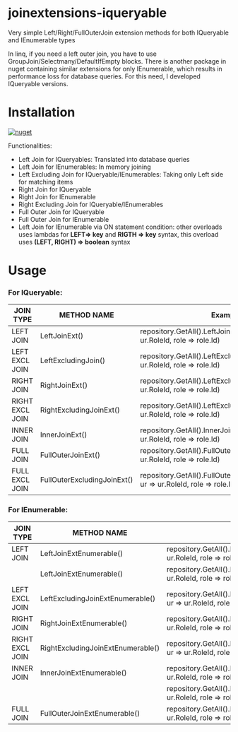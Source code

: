 # joinextensions-iqueryable

Very simple Left/Right/FullOuterJoin extension methods for both IQueryable and IEnumerable types

In linq, if you need a left outer join, you have to use GroupJoin/Selectmany/DefaultIfEmpty blocks. There is another
package in nuget containing similar extensions for only IEnumerable, which results in performance loss for database
queries. For this need, I developed IQueryable versions.

# Installation

[![nuget](https://img.shields.io/nuget/v/leftjoin-rightjoin-fulljoin-outerjoin.svg)](https://www.nuget.org/packages/leftjoin-rightjoin-fulljoin-outerjoin/)

Functionalities:

- Left Join for IQueryables: Translated into database queries
- Left Join for IEnumerables: In memory joining
- Left Excluding Join for IQueryable/IEnumerables: Taking only Left side for matching items
- Right Join for IQueryable
- Right Join for IEnumerable
- Right Excluding Join for IQueryable/IEnumerables
- Full Outer Join for IQueryable
- Full Outer Join for IEnumerable
- Left Join for IEnumerable via ON statement condition: other overloads uses lambdas for **LEFT=> key** and **RIGTH =>
  key** syntax, this overload uses **(LEFT, RIGHT) => boolean** syntax

# Usage

### For IQueryable:

| **JOIN TYPE**   | **METHOD NAME**             | **Example**                                                                            | **RETURN TYPE**                     |
|-----------------|-----------------------------|----------------------------------------------------------------------------------------|-------------------------------------|
| LEFT JOIN       | LeftJoinExt()               | repository.GetAll().LeftJoinExt(roles, ur => ur.RoleId, role => role.Id)               | IQueryable<JoinItem<TLeft, TRight>> | 
| LEFT EXCL JOIN  | LeftExcludingJoin()         | repository.GetAll().LeftExcludingJoinExt(roles, ur => ur.RoleId, role => role.Id)      | IQueryable<JoinItem<TLeft, TRight>> | 
| RIGHT JOIN      | RightJoinExt()              | repository.GetAll().LeftExcludingJoinExt(roles, ur => ur.RoleId, role => role.Id)      | IQueryable<JoinItem<TLeft, TRight>> | 
| RIGHT EXCL JOIN | RightExcludingJoinExt()     | repository.GetAll().LeftExcludingJoinExt(roles, ur => ur.RoleId, role => role.Id)      | IQueryable<JoinItem<TLeft, TRight>> | 
| INNER JOIN      | InnerJoinExt()              | repository.GetAll().InnerJoinExt(roles, ur => ur.RoleId, role => role.Id)              | IQueryable<JoinItem<TLeft, TRight>> | 
| FULL JOIN       | FullOuterJoinExt()          | repository.GetAll().FullOuterJoinExt(roles, ur => ur.RoleId, role => role.Id)          | IQueryable<JoinItem<TLeft, TRight>> | 
| FULL EXCL JOIN  | FullOuterExcludingJoinExt() | repository.GetAll().FullOuterExcludingJoinExt(roles, ur => ur.RoleId, role => role.Id) | IQueryable<JoinItem<TLeft, TRight>> | 

### For IEnumerable:

| **JOIN TYPE**   | **METHOD NAME**                   | **Example**                                                                                                             | **RETURN TYPE**                      |
|-----------------|-----------------------------------|-------------------------------------------------------------------------------------------------------------------------|--------------------------------------|
| LEFT JOIN       | LeftJoinExtEnumerable()           | repository.GetAll().LeftJoinExtEnumerable(roles, ur => ur.RoleId, role => role.Id)                                      | IEnumerable<JoinItem<TLeft, TRight>> | 
|                 | LeftJoinExtEnumerable()           | repository.GetAll().LeftJoinExtEnumerable(roles, ur => ur.RoleId, role => role.Id, (left, right)=> new {...})           | IEnumerable< TResult >               |       
| LEFT EXCL JOIN  | LeftExcludingJoinExtEnumerable()  | repository.GetAll().LeftExcludingJoinExtEnumerable(roles, ur => ur.RoleId, role => role.Id, (left, right)=> new {...})  | IEnumerable< TResult >               | 
| RIGHT JOIN      | RightJoinExtEnumerable()          | repository.GetAll().RightJoinExtEnumerable(roles, ur => ur.RoleId, role => role.Id, (left, right)=> new {...})          | IEnumerable< TResult >               | 
| RIGHT EXCL JOIN | RightExcludingJoinExtEnumerable() | repository.GetAll().RightExcludingJoinExtEnumerable(roles, ur => ur.RoleId, role => role.Id, (left, right)=> new {...}) | IEnumerable< TResult >               | 
| INNER JOIN      | InnerJoinExtEnumerable()          | repository.GetAll().InnerJoinExtEnumerable(roles, ur => ur.RoleId, role => role.Id)                                     | IEnumerable<JoinItem<TLeft, TRight>> | 
|                 |                                   | repository.GetAll().InnerJoinExtEnumerable(roles, ur => ur.RoleId, role => role.Id, (left, right)=> new {...})          | IEnumerable< TResult >               |          
| FULL JOIN       | FullOuterJoinExtEnumerable()      | repository.GetAll().FullOuterJoinExtEnumerable(roles, ur => ur.RoleId, role => role.Id, (left, right)=> new {...})      | IEnumerable< TResult >               | 

